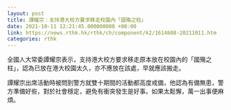 ```yaml
---
layout: post
title: 譚耀宗：支持港大校方要求移走校園內「國殤之柱」
date: 2021-10-11 12:21:45.000000000 +08:00
link: https://news.rthk.hk/rthk/ch/component/k2/1614608-20211011.htm
categories: rthk
---
```


全國人大常委譚耀宗表示，支持港大校方要求移走原本放在校園內的「國殤之柱」，認為已放在港大校園太久，亦不應放在該處，早就應該搬走。

譚耀宗出席活動時被問到警方就雙十期間的活動都高度戒備，他認為有備無患，警方準備好些，對於社會穩定，避免有衝突發生是好事。如果太鬆懈，萬一出事便麻煩。
